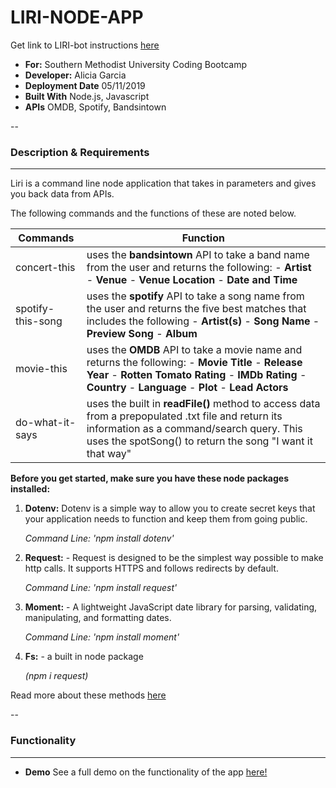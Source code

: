 # LIRI-NODE-APP

Get link to LIRI-bot instructions [here](https://docs.google.com/document/d/1rhu3warj2LbRX3HtTd2IvzvEo8DPfa_Td5Vdcqm6uAs/edit?usp=sharing/)

- **For:** Southern Methodist University Coding Bootcamp
- **Developer:** Alicia Garcia
- **Deployment Date** 05/11/2019
- **Built With** Node.js, Javascript
- **APIs** OMDB, Spotify, Bandsintown

--

### Description & Requirements
---
Liri is a command line node application that takes in parameters and gives you back data from APIs.

The following commands and the functions of these are noted below.

Commands | Function
---------|---------
concert-this | uses the **bandsintown** API to take a band name from the user and returns the following: - **Artist** - **Venue** - **Venue Location** - **Date and Time**
spotify-this-song | uses the **spotify** API to take a song name from the user and returns the five best matches that includes the  following - **Artist(s)** - **Song Name** - **Preview Song** - **Album**
movie-this | uses the **OMDB** API to take a movie name and returns the following: - **Movie Title** - **Release Year** - **Rotten Tomato Rating** - **IMDb Rating** - **Country** - **Language** - **Plot** - **Lead Actors**
do-what-it-says | uses the built in **readFile()** method to access data from a prepopulated .txt file and return its information as a command/search query.  This uses the spotSong() to return the song "I want it that way"

**Before you get started, make sure you have these node packages installed:**
1. **Dotenv:** Dotenv is a simple way to allow you to create secret keys that your application needs to function and keep them from going public.

     *Command Line: 'npm install dotenv'*


2. **Request:** - Request is designed to be the simplest way possible to make http calls. It supports HTTPS and follows redirects by default.

     *Command Line: 'npm install request'*

3. **Moment:** - A lightweight JavaScript date library for parsing, validating, manipulating, and formatting dates. 

    *Command Line: 'npm install moment'*

4. **Fs:** - a built in node package 

    *(npm i request)*


Read more about these methods [here](https://www.npmjs.com/)

--

### Functionality

---

- **Demo**
See a full demo on the functionality of the app [here!](https://drive.google.com/file/d/1z7DzDdlcmrWZXms2Sa-AfJbD5bXFP6_T/view/)